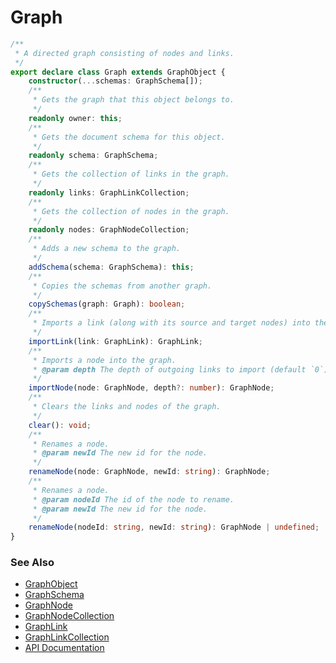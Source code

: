 # Graph
```ts
/**
 * A directed graph consisting of nodes and links.
 */
export declare class Graph extends GraphObject {
    constructor(...schemas: GraphSchema[]);
    /**
     * Gets the graph that this object belongs to.
     */
    readonly owner: this;
    /**
     * Gets the document schema for this object.
     */
    readonly schema: GraphSchema;
    /**
     * Gets the collection of links in the graph.
     */
    readonly links: GraphLinkCollection;
    /**
     * Gets the collection of nodes in the graph.
     */
    readonly nodes: GraphNodeCollection;
    /**
     * Adds a new schema to the graph.
     */
    addSchema(schema: GraphSchema): this;
    /**
     * Copies the schemas from another graph.
     */
    copySchemas(graph: Graph): boolean;
    /**
     * Imports a link (along with its source and target nodes) into the graph.
     */
    importLink(link: GraphLink): GraphLink;
    /**
     * Imports a node into the graph.
     * @param depth The depth of outgoing links to import (default `0`).
     */
    importNode(node: GraphNode, depth?: number): GraphNode;
    /**
     * Clears the links and nodes of the graph.
     */
    clear(): void;
    /**
     * Renames a node.
     * @param newId The new id for the node.
     */
    renameNode(node: GraphNode, newId: string): GraphNode;
    /**
     * Renames a node.
     * @param nodeId The id of the node to rename.
     * @param newId The new id for the node.
     */
    renameNode(nodeId: string, newId: string): GraphNode | undefined;
}
```

### See Also
* [GraphObject](graphObject.md)
* [GraphSchema](graphSchema.md)
* [GraphNode](graphNode.md)
* [GraphNodeCollection](graphNodeCollection.md)
* [GraphLink](graphLink.md)
* [GraphLinkCollection](graphLinkCollection.md)
* [API Documentation](index.md)